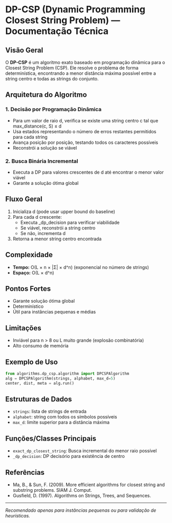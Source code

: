 # DP-CSP (Dynamic Programming Closest String Problem) — Documentação Técnica

## Visão Geral
O **DP-CSP** é um algoritmo exato baseado em programação dinâmica para o Closest String Problem (CSP). Ele resolve o problema de forma determinística, encontrando a menor distância máxima possível entre a string centro e todas as strings do conjunto.

## Arquitetura do Algoritmo

### 1. Decisão por Programação Dinâmica
- Para um valor de raio d, verifica se existe uma string centro c tal que max_distance(c, S) ≤ d
- Usa estados representando o número de erros restantes permitidos para cada string
- Avança posição por posição, testando todos os caracteres possíveis
- Reconstrói a solução se viável

### 2. Busca Binária Incremental
- Executa a DP para valores crescentes de d até encontrar o menor valor viável
- Garante a solução ótima global

## Fluxo Geral
1. Inicializa d (pode usar upper bound do baseline)
2. Para cada d crescente:
   - Executa _dp_decision para verificar viabilidade
   - Se viável, reconstrói a string centro
   - Se não, incrementa d
3. Retorna a menor string centro encontrada

## Complexidade
- **Tempo:** O(L × n × |Σ| × d^n) (exponencial no número de strings)
- **Espaço:** O(L × d^n)

## Pontos Fortes
- Garante solução ótima global
- Determinístico
- Útil para instâncias pequenas e médias

## Limitações
- Inviável para n > 8 ou L muito grande (explosão combinatória)
- Alto consumo de memória

## Exemplo de Uso
```python
from algorithms.dp_csp.algorithm import DPCSPAlgorithm
alg = DPCSPAlgorithm(strings, alphabet, max_d=5)
center, dist, meta = alg.run()
```

## Estruturas de Dados
- `strings`: lista de strings de entrada
- `alphabet`: string com todos os símbolos possíveis
- `max_d`: limite superior para a distância máxima

## Funções/Classes Principais
- `exact_dp_closest_string`: Busca incremental do menor raio possível
- `_dp_decision`: DP decisório para existência de centro

## Referências
- Ma, B., & Sun, F. (2009). More efficient algorithms for closest string and substring problems. SIAM J. Comput.
- Gusfield, D. (1997). Algorithms on Strings, Trees, and Sequences.

---
*Recomendado apenas para instâncias pequenas ou para validação de heurísticas.*
